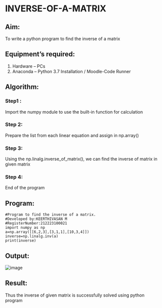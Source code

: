 # INVERSE-OF-A-MATRIX
## Aim:
To write a python program to find the inverse of a matrix
## Equipment’s required:
1. 	Hardware – PCs
2. 	Anaconda – Python 3.7 Installation / Moodle-Code Runner
## Algorithm:
### Step1 : 
Import the numpy module to use the built-in function for calculation
### Step 2:
Prepare the list from each linear equation and assign in np.array()
### Step 3: 
Using the np.linalg.inverse_of_matrix(), we can find the inverse of matrix in given matrix
### Step 4: 
End of the program 

## Program:
```
#Program to find the inverse of a matrix.
#Developed by:KEERTHIVASAN M
#RegisterNumber:212223100021
import numpy as np
a=np.array([[6,2,3],[3,1,1],[10,3,4]])
inverse=np.linalg.inv(a)
print(inverse)
```
## Output:
![image](https://github.com/rdxkeerthi/INVERSE-OF-A-MATRIX/assets/147473120/8b0a0d82-33b8-486c-80c8-2e4e6e57c7a8)

## Result:
Thus the inverse of given matrix is successfully solved using python program

